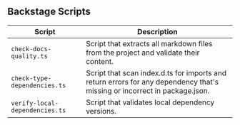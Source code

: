 ## Backstage Scripts

| Script                         | Description                                                                                                               |
| ------------------------------ | ------------------------------------------------------------------------------------------------------------------------- |
| `check-docs-quality.ts`        | Script that extracts all markdown files from the project and validate their content.                                      |
| `check-type-dependencies.ts`   | Script that scan index.d.ts for imports and return errors for any dependency that's missing or incorrect in package.json. |
| `verify-local-dependencies.ts` | Script that validates local dependency versions.                                                                          |
